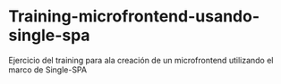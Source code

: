 # Training-microfrontend-usando-single-spa
Ejercicio del training para ala creación de un microfrontend utilizando el marco de Single-SPA
